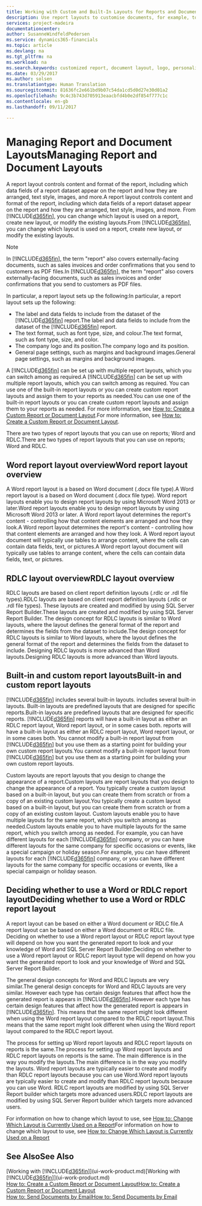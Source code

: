 ```yaml
---
title: Working with Custom and Built-In Layouts for Reports and Documents | Microsoft Docs
description: Use report layouts to customise documents, for example, to personalise the font, logo, or page settings of PDF files you send to customers.
services: project-madeira
documentationcenter: 
author: SusanneWindfeldPedersen
ms.service: dynamics365-financials
ms.topic: article
ms.devlang: na
ms.tgt_pltfrm: na
ms.workload: na
ms.search.keywords: customized report, document layout, logo, personalize
ms.date: 03/29/2017
ms.author: solsen
ms.translationtype: Human Translation
ms.sourcegitcommit: 81636fc2e661bd9b07c54da1cd5d0d27e30d01a2
ms.openlocfilehash: 9c4c3b743d705913eaacbfd4b0e2df854f777c1c
ms.contentlocale: en-gb
ms.lasthandoff: 09/11/2017

---
```

# <a name="managing-report-and-document-layouts"></a><span data-ttu-id="a0b99-103">Managing Report and Document Layouts</span><span class="sxs-lookup"><span data-stu-id="a0b99-103">Managing Report and Document Layouts</span></span>
<span data-ttu-id="a0b99-104">A report layout controls content and format of the report, including which data fields of a report dataset appear on the report and how they are arranged, text style, images, and more.</span><span class="sxs-lookup"><span data-stu-id="a0b99-104">A report layout controls content and format of the report, including which data fields of a report dataset appear on the report and how they are arranged, text style, images, and more.</span></span> <span data-ttu-id="a0b99-105">From [!INCLUDE[d365fin](includes/d365fin_md.md)], you can change which layout is used on a report, create new layout, or modify the existing layouts.</span><span class="sxs-lookup"><span data-stu-id="a0b99-105">From [!INCLUDE[d365fin](includes/d365fin_md.md)], you can change which layout is used on a report, create new layout, or modify the existing layouts.</span></span>

> [!NOTE]  
>   <span data-ttu-id="a0b99-106">In [!INCLUDE[d365fin](includes/d365fin_md.md)], the term "report" also covers externally-facing documents, such as sales invoices and order confirmations that you send to customers as PDF files.</span><span class="sxs-lookup"><span data-stu-id="a0b99-106">In [!INCLUDE[d365fin](includes/d365fin_md.md)], the term "report" also covers externally-facing documents, such as sales invoices and order confirmations that you send to customers as PDF files.</span></span>

<span data-ttu-id="a0b99-107">In particular, a report layout sets up the following:</span><span class="sxs-lookup"><span data-stu-id="a0b99-107">In particular, a report layout sets up the following:</span></span>

* <span data-ttu-id="a0b99-108">The label and data fields to include from the dataset of the [!INCLUDE[d365fin](includes/d365fin_md.md)] report.</span><span class="sxs-lookup"><span data-stu-id="a0b99-108">The label and data fields to include from the dataset of the [!INCLUDE[d365fin](includes/d365fin_md.md)] report.</span></span>
* <span data-ttu-id="a0b99-109">The text format, such as font type, size, and colour.</span><span class="sxs-lookup"><span data-stu-id="a0b99-109">The text format, such as font type, size, and color.</span></span>
* <span data-ttu-id="a0b99-110">The company logo and its position.</span><span class="sxs-lookup"><span data-stu-id="a0b99-110">The company logo and its position.</span></span>
* <span data-ttu-id="a0b99-111">General page settings, such as margins and background images.</span><span class="sxs-lookup"><span data-stu-id="a0b99-111">General page settings, such as margins and background images.</span></span>

<span data-ttu-id="a0b99-112">A [!INCLUDE[d365fin](includes/d365fin_md.md)] can be set up with multiple report layouts, which you can switch among as required.</span><span class="sxs-lookup"><span data-stu-id="a0b99-112">A [!INCLUDE[d365fin](includes/d365fin_md.md)] can be set up with multiple report layouts, which you can switch among as required.</span></span> <span data-ttu-id="a0b99-113">You can use one of the built-in report layouts or you can create custom report layouts and assign them to your reports as needed.</span><span class="sxs-lookup"><span data-stu-id="a0b99-113">You can use one of the built-in report layouts or you can create custom report layouts and assign them to your reports as needed.</span></span> <span data-ttu-id="a0b99-114">For more information, see [How to: Create a Custom Report or Document Layout](ui-how-create-custom-report-layout.md).</span><span class="sxs-lookup"><span data-stu-id="a0b99-114">For more information, see [How to: Create a Custom Report or Document Layout](ui-how-create-custom-report-layout.md).</span></span>

<span data-ttu-id="a0b99-115">There are two types of report layouts that you can use on reports; Word and RDLC.</span><span class="sxs-lookup"><span data-stu-id="a0b99-115">There are two types of report layouts that you can use on reports; Word and RDLC.</span></span>

## <a name="word-report-layout-overview"></a><span data-ttu-id="a0b99-116">Word report layout overview</span><span class="sxs-lookup"><span data-stu-id="a0b99-116">Word report layout overview</span></span>
<span data-ttu-id="a0b99-117">A Word report layout is a based on Word document (.docx file type).</span><span class="sxs-lookup"><span data-stu-id="a0b99-117">A Word report layout is a based on Word document (.docx file type).</span></span> <span data-ttu-id="a0b99-118">Word report layouts enable you to design report layouts by using Microsoft Word 2013 or later.</span><span class="sxs-lookup"><span data-stu-id="a0b99-118">Word report layouts enable you to design report layouts by using Microsoft Word 2013 or later.</span></span> <span data-ttu-id="a0b99-119">A Word report layout determines the report's content - controlling how that content elements are arranged and how they look.</span><span class="sxs-lookup"><span data-stu-id="a0b99-119">A Word report layout determines the report's content - controlling how that content elements are arranged and how they look.</span></span> <span data-ttu-id="a0b99-120">A Word report layout document will typically use tables to arrange content, where the cells can contain data fields, text, or pictures.</span><span class="sxs-lookup"><span data-stu-id="a0b99-120">A Word report layout document will typically use tables to arrange content, where the cells can contain data fields, text, or pictures.</span></span>

## <a name="rdlc-layout-overview"></a><span data-ttu-id="a0b99-121">RDLC layout overview</span><span class="sxs-lookup"><span data-stu-id="a0b99-121">RDLC layout overview</span></span>
<span data-ttu-id="a0b99-122">RDLC layouts are based on client report definition layouts (.rdlc or .rdl file types).</span><span class="sxs-lookup"><span data-stu-id="a0b99-122">RDLC layouts are based on client report definition layouts (.rdlc or .rdl file types).</span></span> <span data-ttu-id="a0b99-123">These layouts are created and modified by using SQL Server Report Builder.</span><span class="sxs-lookup"><span data-stu-id="a0b99-123">These layouts are created and modified by using SQL Server Report Builder.</span></span> <span data-ttu-id="a0b99-124">The design concept for RDLC layouts is similar to Word layouts, where the layout defines the general format of the report and determines the fields from the dataset to include.</span><span class="sxs-lookup"><span data-stu-id="a0b99-124">The design concept for RDLC layouts is similar to Word layouts, where the layout defines the general format of the report and determines the fields from the dataset to include.</span></span> <span data-ttu-id="a0b99-125">Designing RDLC layouts is more advanced than Word layouts.</span><span class="sxs-lookup"><span data-stu-id="a0b99-125">Designing RDLC layouts is more advanced than Word layouts.</span></span>

## <a name="built-in-and-custom-report-layouts"></a><span data-ttu-id="a0b99-126">Built-in and custom report layouts</span><span class="sxs-lookup"><span data-stu-id="a0b99-126">Built-in and custom report layouts</span></span>
[!INCLUDE[d365fin](includes/d365fin_md.md)]<span data-ttu-id="a0b99-127"> includes several built-in layouts.</span><span class="sxs-lookup"><span data-stu-id="a0b99-127"> includes several built-in layouts.</span></span> <span data-ttu-id="a0b99-128">Built-in layouts are predefined layouts that are designed for specific reports.</span><span class="sxs-lookup"><span data-stu-id="a0b99-128">Built-in layouts are predefined layouts that are designed for specific reports.</span></span> [!INCLUDE[d365fin](includes/d365fin_md.md)]<span data-ttu-id="a0b99-129"> reports will have a built-in layout as either an RDLC report layout, Word report layout, or in some cases both.</span><span class="sxs-lookup"><span data-stu-id="a0b99-129"> reports will have a built-in layout as either an RDLC report layout, Word report layout, or in some cases both.</span></span> <span data-ttu-id="a0b99-130">You cannot modify a built-in report layout from [!INCLUDE[d365fin](includes/d365fin_md.md)] but you use them as a starting point for building your own custom report layouts.</span><span class="sxs-lookup"><span data-stu-id="a0b99-130">You cannot modify a built-in report layout from [!INCLUDE[d365fin](includes/d365fin_md.md)] but you use them as a starting point for building your own custom report layouts.</span></span>

<span data-ttu-id="a0b99-131">Custom layouts are report layouts that you design to change the appearance of a report.</span><span class="sxs-lookup"><span data-stu-id="a0b99-131">Custom layouts are report layouts that you design to change the appearance of a report.</span></span> <span data-ttu-id="a0b99-132">You typically create a custom layout based on a built-in layout, but you can create them from scratch or from a copy of an existing custom layout.</span><span class="sxs-lookup"><span data-stu-id="a0b99-132">You typically create a custom layout based on a built-in layout, but you can create them from scratch or from a copy of an existing custom layout.</span></span> <span data-ttu-id="a0b99-133">Custom layouts enable you to have multiple layouts for the same report, which you switch among as needed.</span><span class="sxs-lookup"><span data-stu-id="a0b99-133">Custom layouts enable you to have multiple layouts for the same report, which you switch among as needed.</span></span> <span data-ttu-id="a0b99-134">For example, you can have different layouts for each [!INCLUDE[d365fin](includes/d365fin_md.md)] company, or you can have different layouts for the same company for specific occasions or events, like a special campaign or holiday season.</span><span class="sxs-lookup"><span data-stu-id="a0b99-134">For example, you can have different layouts for each [!INCLUDE[d365fin](includes/d365fin_md.md)] company, or you can have different layouts for the same company for specific occasions or events, like a special campaign or holiday season.</span></span>

## <a name="deciding-whether-to-use-a-word-or-rdlc-report-layout"></a><span data-ttu-id="a0b99-135">Deciding whether to use a Word or RDLC report layout</span><span class="sxs-lookup"><span data-stu-id="a0b99-135">Deciding whether to use a Word or RDLC report layout</span></span>
<span data-ttu-id="a0b99-136">A report layout can be based on either a Word document or RDLC file.</span><span class="sxs-lookup"><span data-stu-id="a0b99-136">A report layout can be based on either a Word document or RDLC file.</span></span> <span data-ttu-id="a0b99-137">Deciding on whether to use a Word report layout or RDLC report layout type will depend on how you want the generated report to look and your knowledge of Word and SQL Server Report Builder.</span><span class="sxs-lookup"><span data-stu-id="a0b99-137">Deciding on whether to use a Word report layout or RDLC report layout type will depend on how you want the generated report to look and your knowledge of Word and SQL Server Report Builder.</span></span>

<span data-ttu-id="a0b99-138">The general design concepts for Word and RDLC layouts are very similar.</span><span class="sxs-lookup"><span data-stu-id="a0b99-138">The general design concepts for Word and RDLC layouts are very similar.</span></span> <span data-ttu-id="a0b99-139">However each type has certain design features that affect how the generated report is appears in [!INCLUDE[d365fin](includes/d365fin_md.md)].</span><span class="sxs-lookup"><span data-stu-id="a0b99-139">However each type has certain design features that affect how the generated report is appears in [!INCLUDE[d365fin](includes/d365fin_md.md)].</span></span> <span data-ttu-id="a0b99-140">This means that the same report might look different when using the Word report layout compared to the RDLC report layout.</span><span class="sxs-lookup"><span data-stu-id="a0b99-140">This means that the same report might look different when using the Word report layout compared to the RDLC report layout.</span></span>

<span data-ttu-id="a0b99-141">The process for setting up Word report layouts and RDLC report layouts on reports is the same.</span><span class="sxs-lookup"><span data-stu-id="a0b99-141">The process for setting up Word report layouts and RDLC report layouts on reports is the same.</span></span> <span data-ttu-id="a0b99-142">The main difference is in the way you modify the layouts.</span><span class="sxs-lookup"><span data-stu-id="a0b99-142">The main difference is in the way you modify the layouts.</span></span> <span data-ttu-id="a0b99-143">Word report layouts are typically easier to create and modify than RDLC report layouts because you can use Word.</span><span class="sxs-lookup"><span data-stu-id="a0b99-143">Word report layouts are typically easier to create and modify than RDLC report layouts because you can use Word.</span></span> <span data-ttu-id="a0b99-144">RDLC report layouts are modified by using SQL Server Report builder which targets more advanced users.</span><span class="sxs-lookup"><span data-stu-id="a0b99-144">RDLC report layouts are modified by using SQL Server Report builder which targets more advanced users.</span></span>

<span data-ttu-id="a0b99-145">For information on how to change which layout to use, see [How to: Change Which Layout is Currently Used on a Report](ui-how-change-layout-currently-used-report.md)</span><span class="sxs-lookup"><span data-stu-id="a0b99-145">For information on how to change which layout to use, see [How to: Change Which Layout is Currently Used on a Report](ui-how-change-layout-currently-used-report.md)</span></span>

## <a name="see-also"></a><span data-ttu-id="a0b99-146">See Also</span><span class="sxs-lookup"><span data-stu-id="a0b99-146">See Also</span></span>
<span data-ttu-id="a0b99-147">[Working with [!INCLUDE[d365fin](includes/d365fin_md.md)]](ui-work-product.md)</span><span class="sxs-lookup"><span data-stu-id="a0b99-147">[Working with [!INCLUDE[d365fin](includes/d365fin_md.md)]](ui-work-product.md)</span></span>  
[<span data-ttu-id="a0b99-148">How to: Create a Custom Report or Document Layout</span><span class="sxs-lookup"><span data-stu-id="a0b99-148">How to: Create a Custom Report or Document Layout</span></span>](ui-how-create-custom-report-layout.md)  
[<span data-ttu-id="a0b99-149">How to: Send Documents by Email</span><span class="sxs-lookup"><span data-stu-id="a0b99-149">How to: Send Documents by Email</span></span>](ui-how-send-documents-email.md)

